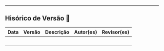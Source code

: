 

---

## Hisórico de Versão 🔄

| Data       | Versão | Descrição                                         | Autor(es)        | Revisor(es)     |
|------------|--------|---------------------------------------------------|------------------|-----------------|
|            |        |                                                   |                  |                 |
|            |        |                                                   |                  |                 |
|            |        |                                                   |                  |                 |
|            |        |                                                   |                  |                 |
|            |        |                                                   |                  |                 |

